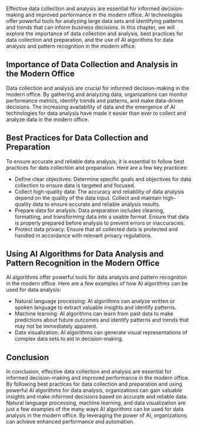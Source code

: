 

Effective data collection and analysis are essential for informed decision-making and improved performance in the modern office. AI technologies offer powerful tools for analyzing large data sets and identifying patterns and trends that can inform business decisions. In this chapter, we will explore the importance of data collection and analysis, best practices for data collection and preparation, and the use of AI algorithms for data analysis and pattern recognition in the modern office.

Importance of Data Collection and Analysis in the Modern Office
---------------------------------------------------------------

Data collection and analysis are crucial for informed decision-making in the modern office. By gathering and analyzing data, organizations can monitor performance metrics, identify trends and patterns, and make data-driven decisions. The increasing availability of data and the emergence of AI technologies for data analysis have made it easier than ever to collect and analyze data in the modern office.

Best Practices for Data Collection and Preparation
--------------------------------------------------

To ensure accurate and reliable data analysis, it is essential to follow best practices for data collection and preparation. Here are a few key practices:

* Define clear objectives: Determine specific goals and objectives for data collection to ensure data is targeted and focused.
* Collect high-quality data: The accuracy and reliability of data analysis depend on the quality of the data input. Collect and maintain high-quality data to ensure accurate and reliable analysis results.
* Prepare data for analysis: Data preparation includes cleaning, formatting, and transforming data into a usable format. Ensure that data is properly prepared before analysis to prevent errors or inaccuracies.
* Protect data privacy: Ensure that all collected data is protected and handled in accordance with relevant privacy regulations.

Using AI Algorithms for Data Analysis and Pattern Recognition in the Modern Office
----------------------------------------------------------------------------------

AI algorithms offer powerful tools for data analysis and pattern recognition in the modern office. Here are a few examples of how AI algorithms can be used for data analysis:

* Natural language processing: AI algorithms can analyze written or spoken language to extract valuable insights and identify patterns.
* Machine learning: AI algorithms can learn from past data to make predictions about future outcomes and identify patterns and trends that may not be immediately apparent.
* Data visualization: AI algorithms can generate visual representations of complex data sets to aid in decision-making.

Conclusion
----------

In conclusion, effective data collection and analysis are essential for informed decision-making and improved performance in the modern office. By following best practices for data collection and preparation and using powerful AI algorithms for data analysis, organizations can gain valuable insights and make informed decisions based on accurate and reliable data. Natural language processing, machine learning, and data visualization are just a few examples of the many ways AI algorithms can be used for data analysis in the modern office. By leveraging the power of AI, organizations can achieve enhanced performance and automation.
